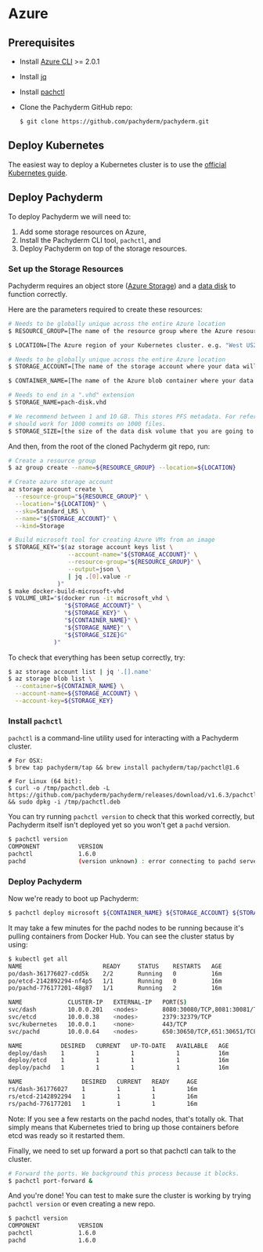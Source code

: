 # Azure

## Prerequisites

* Install [Azure CLI](https://docs.microsoft.com/en-us/cli/azure/install-azure-cli) >= 2.0.1
* Install [jq](https://stedolan.github.io/jq/download/)
* Install [pachctl](#install-pachctl)
* Clone the Pachyderm GitHub repo:

    ```
    $ git clone https://github.com/pachyderm/pachyderm.git
    ``` 

## Deploy Kubernetes

The easiest way to deploy a Kubernetes cluster is to use the [official Kubernetes guide](http://kubernetes.io/docs/getting-started-guides/azure/).

## Deploy Pachyderm

To deploy Pachyderm we will need to:

1. Add some storage resources on Azure, 
2. Install the Pachyderm CLI tool, `pachctl`, and
3. Deploy Pachyderm on top of the storage resources.

### Set up the Storage Resources

Pachyderm requires an object store ([Azure Storage](https://azure.microsoft.com/documentation/articles/storage-introduction/)) and a [data disk](https://azure.microsoft.com/documentation/articles/virtual-machines-windows-about-disks-vhds/#data-disk) to function correctly.

Here are the parameters required to create these resources:

```sh
# Needs to be globally unique across the entire Azure location
$ RESOURCE_GROUP=[The name of the resource group where the Azure resources will be organized]

$ LOCATION=[The Azure region of your Kubernetes cluster. e.g. "West US2"]

# Needs to be globally unique across the entire Azure location
$ STORAGE_ACCOUNT=[The name of the storage account where your data will be stored]

$ CONTAINER_NAME=[The name of the Azure blob container where your data will be stored]

# Needs to end in a ".vhd" extension
$ STORAGE_NAME=pach-disk.vhd

# We recommend between 1 and 10 GB. This stores PFS metadata. For reference 1GB
# should work for 1000 commits on 1000 files.
$ STORAGE_SIZE=[the size of the data disk volume that you are going to create, in GBs. e.g. "10"]
```

And then, from the root of the cloned Pachyderm git repo, run:

```sh
# Create a resource group
$ az group create --name=${RESOURCE_GROUP} --location=${LOCATION}

# Create azure storage account
az storage account create \
  --resource-group="${RESOURCE_GROUP}" \
  --location="${LOCATION}" \
  --sku=Standard_LRS \
  --name="${STORAGE_ACCOUNT}" \
  --kind=Storage

# Build microsoft tool for creating Azure VMs from an image
$ STORAGE_KEY="$(az storage account keys list \
                 --account-name="${STORAGE_ACCOUNT}" \
                 --resource-group="${RESOURCE_GROUP}" \
                 --output=json \
                 | jq .[0].value -r
              )"
$ make docker-build-microsoft-vhd 
$ VOLUME_URI="$(docker run -it microsoft_vhd \
                "${STORAGE_ACCOUNT}" \
                "${STORAGE_KEY}" \
                "${CONTAINER_NAME}" \
                "${STORAGE_NAME}" \
                "${STORAGE_SIZE}G"
             )"
```

To check that everything has been setup correctly, try:

```sh
$ az storage account list | jq '.[].name'
$ az storage blob list \
  --container=${CONTAINER_NAME} \
  --account-name=${STORAGE_ACCOUNT} \
  --account-key=${STORAGE_KEY}
```

### Install `pachctl`

`pachctl` is a command-line utility used for interacting with a Pachyderm cluster.

```shell
# For OSX:
$ brew tap pachyderm/tap && brew install pachyderm/tap/pachctl@1.6

# For Linux (64 bit):
$ curl -o /tmp/pachctl.deb -L https://github.com/pachyderm/pachyderm/releases/download/v1.6.3/pachctl_1.6.3_amd64.deb && sudo dpkg -i /tmp/pachctl.deb
```

You can try running `pachctl version` to check that this worked correctly, but Pachyderm itself isn't deployed yet so you won't get a `pachd` version.

```sh
$ pachctl version
COMPONENT           VERSION
pachctl             1.6.0
pachd               (version unknown) : error connecting to pachd server at address (0.0.0.0:30650): context deadline exceeded.
```

### Deploy Pachyderm

Now we're ready to boot up Pachyderm:

```sh
$ pachctl deploy microsoft ${CONTAINER_NAME} ${STORAGE_ACCOUNT} ${STORAGE_KEY} ${STORAGE_SIZE} --static-etcd-volume=${VOLUME_URI}
```

It may take a few minutes for the pachd nodes to be running because it's pulling containers from Docker Hub. You can see the cluster status by using:

```sh
$ kubectl get all
NAME                       READY     STATUS    RESTARTS   AGE
po/dash-361776027-cdd5k    2/2       Running   0          16m
po/etcd-2142892294-nf4p5   1/1       Running   0          16m
po/pachd-776177201-48g87   1/1       Running   2          16m

NAME             CLUSTER-IP   EXTERNAL-IP   PORT(S)                                     AGE
svc/dash         10.0.0.201   <nodes>       8080:30080/TCP,8081:30081/TCP               16m
svc/etcd         10.0.0.38    <nodes>       2379:32379/TCP                              16m
svc/kubernetes   10.0.0.1     <none>        443/TCP                                     17m
svc/pachd        10.0.0.64    <nodes>       650:30650/TCP,651:30651/TCP,652:30652/TCP   16m

NAME           DESIRED   CURRENT   UP-TO-DATE   AVAILABLE   AGE
deploy/dash    1         1         1            1           16m
deploy/etcd    1         1         1            1           16m
deploy/pachd   1         1         1            1           16m

NAME                 DESIRED   CURRENT   READY     AGE
rs/dash-361776027    1         1         1         16m
rs/etcd-2142892294   1         1         1         16m
rs/pachd-776177201   1         1         1         16m
```

Note: If you see a few restarts on the pachd nodes, that's totally ok. That simply means that Kubernetes tried to bring up those containers before etcd was ready so it restarted them.

Finally, we need to set up forward a port so that pachctl can talk to the cluster.

```sh
# Forward the ports. We background this process because it blocks.
$ pachctl port-forward &
```

And you're done! You can test to make sure the cluster is working by trying `pachctl version` or even creating a new repo.

```sh
$ pachctl version
COMPONENT           VERSION
pachctl             1.6.0
pachd               1.6.0
```

